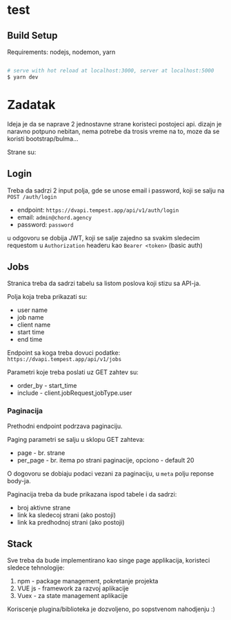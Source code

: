 # test

## Build Setup

Requirements: nodejs, nodemon, yarn

```bash

# serve with hot reload at localhost:3000, server at localhost:5000
$ yarn dev

```

# Zadatak


Ideja je da se naprave 2 jednostavne strane koristeci postojeci api. dizajn je naravno potpuno nebitan, nema potrebe da trosis vreme na to, moze da se koristi bootstrap/bulma… 

Strane su:

## Login 

Treba da sadrzi 2 input polja, gde se unose email i password, koji se salju na `POST /auth/login`

* endpoint: `https://dvapi.tempest.app/api/v1/auth/login`
* email: `admin@chord.agency`
* password: `password`

u odgovoru se dobija JWT, koji se salje zajedno sa svakim sledecim requestom u `Authorization` headeru kao `Bearer <token>` (basic auth)

## Jobs 

Stranica treba da sadrzi tabelu sa listom poslova koji stizu sa API-ja.

Polja koja treba prikazati su:

* user name
* job name
* client name
* start time
* end time

Endpoint sa koga treba dovuci podatke: `https://dvapi.tempest.app/api/v1/jobs`

Parametri koje treba poslati uz GET zahtev su:

* order_by - start_time
* include - client.jobRequest,jobType.user

### Paginacija

Prethodni endpoint podrzava paginaciju.

Paging parametri se salju u sklopu GET zahteva:

* page - br. strane
* per_page - br. itema po strani paginacije, opciono - default 20

O dogovoru se dobiaju  podaci vezani za paginaciju, u `meta` polju reponse body-ja.

Paginacija treba da bude prikazana ispod tabele i da sadrzi:

* broj aktivne strane
* link ka sledecoj strani (ako postoji)
* link ka predhodnoj strani (ako postoji)

## Stack

Sve treba da bude implementirano kao singe page applikacija, koristeci sledece tehnologije:

1. npm - package management, pokretanje projekta
2. VUE js - framework za razvoj aplikacije
3. Vuex - za state management aplikacije

Koriscenje plugina/biblioteka je dozvoljeno, po sopstvenom nahodjenju :) 

